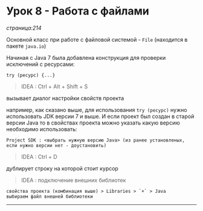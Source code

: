 # Урок 8 - Работа с файлами
_страница:214_

Основной класс при работе с файловой системой - `File` (находится в пакете `java.io`)

Начиная с Java 7 была добавлена конструкция для проверки исключений с ресурсами:

```
try (ресурс) {...}
```

> IDEA : Ctrl + Alt + Shift + S

вызывает диалог настройки свойств проекта

например, как сказано выше, для использования `try (ресурс)` нужно использовать JDK версии 7 и выше.
И если проект был создан в старой версии Java то в свойствах проекта можно указать какую версию необходимо использовать:

    Project SDK : <выбрать нужную версию Java> (из ранее установленых, если нужно версии нет - доустановить)

> IDEA : Ctrl + D

дублирует строку на которой стоит курсор

> IDEA : подключение внешних библиотек

    свойства проекта (комбинация выше) > Libraries > `+` > Java  
    выбираем файл внешней библиотеки 
   
---
